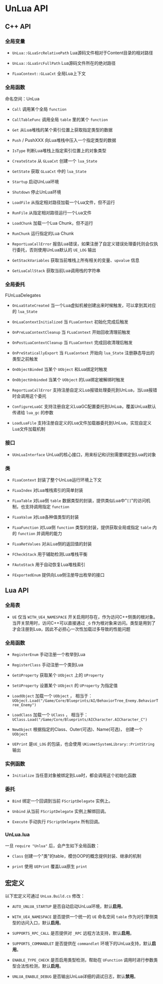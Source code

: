# UnLua API

## C++ API

### 全局变量
* `UnLua::GLuaSrcRelativePath` Lua源码文件相对于Content目录的相对路径

* `UnLua::GLuaSrcFullPath` Lua源码文件所在的绝对路径

* `FLuaContext::GLuaCxt` 全局Lua上下文

### 全局函数
命名空间：UnLua
* `Call` 调用某个全局 `function`

* `CallTableFunc` 调用全局 `table` 里的某个 `function`

* `Get` 从Lua堆栈的某个索引位置上获取指定类型的数据

* `Push` / PushXXX 向Lua堆栈中压入一个指定类型的数据

* `IsType` 判断Lua堆栈上指定索引位置上的对象类型

* `CreateState` 从 `GLuaCxt` 创建一个 `lua_State`

* `GetState` 获取 `GLuaCxt` 中的 `lua_State`

* `Startup` 启动UnLua环境

* `Shutdown` 停止UnLua环境

* `LoadFile` 从指定相对路径加载一个Lua文件，但不运行

* `RunFile` 从指定相对路径运行一个Lua文件

* `LoadChunk` 加载一个Lua Chunk，但不运行

* `RunChunk` 运行指定的Lua Chunk

* `ReportLuaCallError` 报告Lua错误，如果注册了自定义错误处理委托则会仅执行委托，否则使用UnLua默认的 `UE_LOG` 输出

* `GetStackVariables` 获取当前堆栈上所有相关的变量、`upvalue` 信息

* `GetLuaCallStack` 获取当前Lua调用栈的字符串

### 全局委托
FUnLuaDelegates
* `OnLuaStateCreated` 当一个Lua虚拟机被创建出来时候触发，可以拿到其对应的 `lua_State`

* `OnLuaContextInitialized` 当 `FLuaContext` 初始化完成后触发

* `OnPreLuaContextCleanup` 当 `FLuaContext` 开始回收清理前触发

* `OnPostLuaContextCleanup` 当 `FLuaContext` 完成回收清理后触发

* `OnPreStaticallyExport` 当 `FLuaContext` 开始向 `lua_State` 注册静态导出的类型之前触发

* `OnObjectBinded` 当某个 `UObject` 和Lua绑定时触发

* `OnObjectUnbinded` 当某个 `UObject` 的Lua绑定被解绑时触发

* `ReportLuaCallError` 支持注册自定义Lua报错处理委托到UnLua，当Lua报错时会调用这个委托

* `ConfigureLuaGC` 支持注册自定义LuaGC配置委托到UnLua，覆盖UnLua默认传递给 `lua_gc` 的参数

* `LoadLuaFile` 支持注册自定义的Lua文件加载器委托到UnLua，实现自定义Lua文件加载机制

### 接口
* `UUnLuaInterface` UnLua的核心接口，用来标记和识别需要绑定到Lua的对象

### 类
* `FLuaContext` 封装了整个UnLua运行环境上下文

* `FLuaIndex` 对Lua堆栈索引的简单封装

* `FLuaTable` 对Lua侧 `table` 数据类型的封装，提供类似Lua中"`[]`"的访问机制，也支持调用指定 `function`

* `FLuaValue` 对Lua各种值类型的封装

* `FLuaFunction` 对Lua侧 `function` 类型的封装，提供获取全局或指定 `table` 内的 `function` 并调用的能力

* `FLuaRetValues` 对从Lua侧的返回值的封装

* `FCheckStack` 用于辅助检测Lua堆栈平衡

* `FAutoStack` 用于自动恢复Lua堆栈索引

* `FExportedEnum` 提供向Lua侧注册导出枚举的接口

## Lua API

### 全局表
* `UE` 仅当 `WITH_UE4_NAMESPACE` 开关启用时存在，作为访问C++侧类的根对象。当开关禁用时，访问C++可以直接通过 `_G` 作为根对象来访问。类型是用到了才会注册到Lua，因此不必担心一次性加载过多导致的性能问题

### 全局函数
* `RegisterEnum` 手动注册一个枚举到Lua

* `RegisterClass` 手动注册一个类到Lua

* `GetUProperty` 获取某个 `UObject` 上的 `UProperty`

* `SetUProperty` 设置某个 `UObject` 的 `UProperty` 为指定值

* `LoadObject` 加载一个 `UObject` ， 相当于：`UObject.Load("/Game/Core/Blueprints/AI/BehaviorTree_Enemy.BehaviorTree_Enemy")`

* `LoadClass` 加载一个 `UClass` ， 相当于： `UClass.Load("/Game/Core/Blueprints/AICharacter.AICharacter_C")`

* `NewObject` 根据指定的Class、Outer(可选)、Name(可选)， 创建一个 `UObject`

* `UEPrint` 是`UE_LOG` 的包装，也会使用 `UKismetSystemLibrary::PrintString` 输出

### 实例函数
* `Initialize` 当任意对象被绑定到Lua时，都会调用这个初始化函数

### 委托
* `Bind` 绑定一个回调到当前 `FScriptDelegate` 实例上。

* `Unbind` 从当前 `FScriptDelegate` 实例上解绑回调。

* `Execute` 手动执行 `FScriptDelegate` 所有回调。

### UnLua.lua
一旦 `require "Unlua"` 后，会产生如下全局函数：
* `Class` 创建一个"类"的table，模仿OOP的概念提供封装、继承的机制

* `print` 使用 `UEPrint` 覆盖Lua原生 `print`

## 宏定义
以下宏定义可通过 `UnLua.Build.cs` 修改：
* `AUTO_UNLUA_STARTUP` 是否自动启动UnLua环境，默认**启用**。

* `WITH_UE4_NAMESPACE` 是否提供一个统一的 `UE` 命名空间 `table` 作为对引擎侧类型的访问入口，默认**启用**。

* `SUPPORTS_RPC_CALL` 是否提供对 `_RPC` 远程方法支持，默认**启用**。

* `SUPPORTS_COMMANDLET` 是否提供在 `commandlet` 环境下的UnLua支持，默认**启用**。

* `ENABLE_TYPE_CHECK` 是否启用类型检测，帮助在 `UFunction` 调用时进行参数类型合法性检测，默认**启用**。

* `UNLUA_ENABLE_DEBUG` 是否输出UnLua详细的调试日志，默认**禁用**。